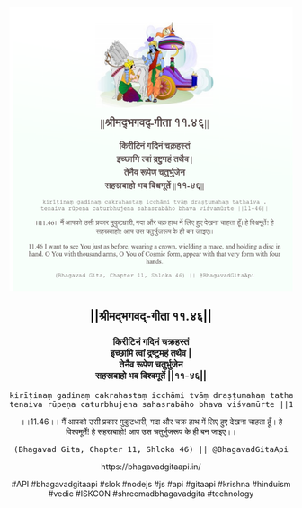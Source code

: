 <img src="../../asset/BG_11_46.png"/>
<center><h2>||श्रीमद्‍भगवद्‍-गीता ११.४६||</h2>
<h3>किरीटिनं गदिनं चक्रहस्तं<br/>इच्छामि त्वां द्रष्टुमहं तथैव |<br/>तेनैव रूपेण चतुर्भुजेन<br/>सहस्रबाहो भव विश्वमूर्ते ||११-४६||</h3>
<pre>kirīṭinaṃ gadinaṃ cakrahastaṃ icchāmi tvāṃ draṣṭumahaṃ tathaiva .<br/>tenaiva rūpeṇa caturbhujena sahasrabāho bhava viśvamūrte ||11-46||</pre>
<p>।।11.46।। मैं आपको उसी प्रकार मुकुटधारी, गदा और चक्र हाथ में लिए हुए देखना चाहता हूँ। हे विश्वमूर्ते! हे सहस्रबाहो! आप उस चतुर्भुजरूप के ही बन जाइए।।</p>
<pre>(Bhagavad Gita, Chapter 11, Shloka 46) || @BhagavadGitaApi</pre><p>https://bhagavadgitaapi.in/</p><p>#API #bhagavadgitaapi #slok #nodejs #js #api #gitaapi #krishna #hinduism #vedic #ISKCON #shreemadbhagavadgita #technology</p></center>